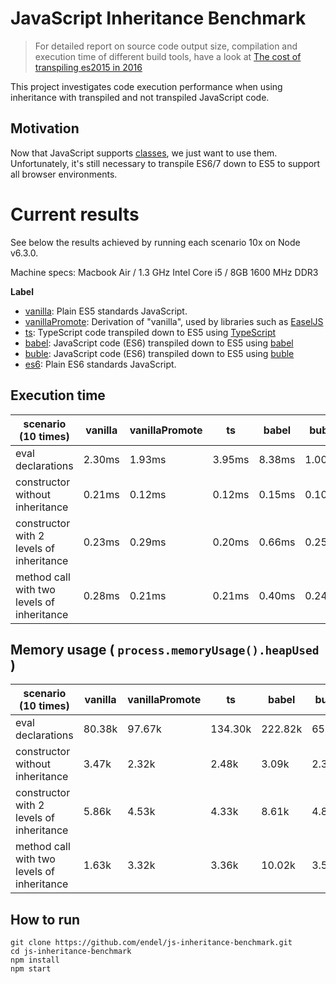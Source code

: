 JavaScript Inheritance Benchmark
===

> For detailed report on source code output size, compilation and execution time
> of different build tools, have a look at [The cost of transpiling es2015 in
> 2016](https://github.com/samccone/The-cost-of-transpiling-es2015-in-2016)

This project investigates code execution performance when using inheritance with
transpiled and not transpiled JavaScript code.

Motivation
---

Now that JavaScript supports
[classes](https://developer.mozilla.org/en/docs/Web/JavaScript/Reference/Classes),
we just want to use them. Unfortunately, it's still necessary to transpile ES6/7
down to ES5 to support all browser environments.

Current results
===

See below the results achieved by running each scenario 10x on Node v6.3.0.

Machine specs: Macbook Air / 1.3 GHz Intel Core i5 / 8GB 1600 MHz DDR3

**Label**

- [vanilla](vanilla/index.js): Plain ES5 standards JavaScript.
- [vanillaPromote](vanilla-promote/index.js): Derivation of "vanilla", used by libraries such as [EaselJS](https://github.com/CreateJS/EaselJS)
- [ts](ts/index.ts): TypeScript code transpiled down to ES5 using [TypeScript](https://github.com/Microsoft/TypeScript)
- [babel](babel/index.js): JavaScript code (ES6) transpiled down to ES5 using
  [babel](https://github.com/babel/babel)
- [buble](babel/index.js): JavaScript code (ES6) transpiled down to ES5 using
  [buble](https://gitlab.com/Rich-Harris/buble)
- [es6](babel/index.js): Plain ES6 standards JavaScript.

Execution time
---

| scenario (10 times) | vanilla | vanillaPromote | ts | babel | buble | es6 |
| --- | --- | --- | --- | --- | --- | --- |
| eval declarations | 2.30ms | 1.93ms | 3.95ms | 8.38ms | 1.00ms | 0.52ms |
| constructor without inheritance | 0.21ms | 0.12ms | 0.12ms | 0.15ms | 0.10ms | 0.10ms |
| constructor with 2 levels of inheritance | 0.23ms | 0.29ms | 0.20ms | 0.66ms | 0.25ms | 0.24ms |
| method call with two levels of inheritance | 0.28ms | 0.21ms | 0.21ms | 0.40ms | 0.24ms | 0.22ms |

Memory usage ( `process.memoryUsage().heapUsed` )
---

| scenario (10 times) | vanilla | vanillaPromote | ts | babel | buble | es6 |
| --- | --- | --- | --- | --- | --- | --- |
| eval declarations | 80.38k | 97.67k | 134.30k | 222.82k | 65.09k | 62.42k |
| constructor without inheritance | 3.47k | 2.32k | 2.48k | 3.09k | 2.38k | 2.34k |
| constructor with 2 levels of inheritance | 5.86k | 4.53k | 4.33k | 8.61k | 4.80k | 5.27k |
| method call with two levels of inheritance | 1.63k | 3.32k | 3.36k | 10.02k | 3.53k | 2.97k |

How to run
---

```
git clone https://github.com/endel/js-inheritance-benchmark.git
cd js-inheritance-benchmark
npm install
npm start
```

